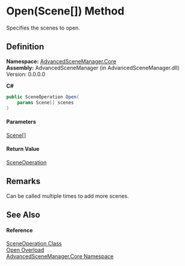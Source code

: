 # Open(Scene\[]) Method

Specifies the scenes to open.

## Definition

**Namespace:** [AdvancedSceneManager.Core](N_AdvancedSceneManager_Core.md)\
**Assembly:** AdvancedSceneManager (in AdvancedSceneManager.dll) Version: 0.0.0.0

**C#**

```c#
public SceneOperation Open(
	params Scene[] scenes
)
```

#### Parameters

&#x20; [Scene](T_AdvancedSceneManager_Models_Scene.md)\[]&#x20;

#### Return Value

[SceneOperation](T_AdvancedSceneManager_Core_SceneOperation.md)

## Remarks

Can be called multiple times to add more scenes.

## See Also

#### Reference

[SceneOperation Class](T_AdvancedSceneManager_Core_SceneOperation.md)\
[Open Overload](Overload_AdvancedSceneManager_Core_SceneOperation_Open.md)\
[AdvancedSceneManager.Core Namespace](N_AdvancedSceneManager_Core.md)
